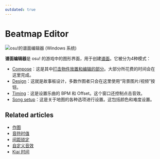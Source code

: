 ```yaml
---
outdated: true
---
```


# Beatmap Editor

![osu!的谱面编辑器 (Windows 系统)](Compose/img/Compose.jpg "osu!的谱面编辑器 (Windows 系统)")

**谱面编辑器**是 osu! 的游戏中的图形界面，用于创建[谱面](/wiki/Beatmap)。它被分为4种模式：

- [Compose](Compose)：这是其中[打击物件放置和编辑的部分](/wiki/Hit_Objects)。大部分所花费的时间会在这里完成。
- [Design](Design)：这就是故事板设计，多数作图者只会在这里使用“背景图片/视频”按钮。
- [Timing](Timing)：这是设置乐曲的 BPM 和 Offset。这个窗口还控制点击音效。
- [Song setup](Song_Setup)：这是关于地图的各种选项进行设置。这包括颜色和难度设置。

## Related articles

- [作图](/wiki/Beatmapping)
- [音符时值](Beat_Snap_Divisor)
- [间距锁定](Distance_Snap)
- [自定义音效](/wiki/Guides/Custom_Sample_Overrides)
- [Kiai 时间](Kiai_Time)
